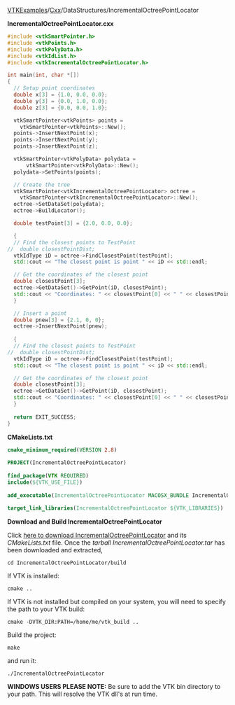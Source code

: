 [VTKExamples](Home)/[Cxx](Cxx)/DataStructures/IncrementalOctreePointLocator

**IncrementalOctreePointLocator.cxx**
```c++
#include <vtkSmartPointer.h>
#include <vtkPoints.h>
#include <vtkPolyData.h>
#include <vtkIdList.h>
#include <vtkIncrementalOctreePointLocator.h>

int main(int, char *[])
{
  // Setup point coordinates
  double x[3] = {1.0, 0.0, 0.0};
  double y[3] = {0.0, 1.0, 0.0};
  double z[3] = {0.0, 0.0, 1.0};

  vtkSmartPointer<vtkPoints> points =
    vtkSmartPointer<vtkPoints>::New();
  points->InsertNextPoint(x);
  points->InsertNextPoint(y);
  points->InsertNextPoint(z);

  vtkSmartPointer<vtkPolyData> polydata =
      vtkSmartPointer<vtkPolyData>::New();
  polydata->SetPoints(points);

  // Create the tree
  vtkSmartPointer<vtkIncrementalOctreePointLocator> octree =
    vtkSmartPointer<vtkIncrementalOctreePointLocator>::New();
  octree->SetDataSet(polydata);
  octree->BuildLocator();

  double testPoint[3] = {2.0, 0.0, 0.0};

  {
  // Find the closest points to TestPoint
//  double closestPointDist;
  vtkIdType iD = octree->FindClosestPoint(testPoint);
  std::cout << "The closest point is point " << iD << std::endl;

  // Get the coordinates of the closest point
  double closestPoint[3];
  octree->GetDataSet()->GetPoint(iD, closestPoint);
  std::cout << "Coordinates: " << closestPoint[0] << " " << closestPoint[1] << " " << closestPoint[2] << std::endl;
  }

  // Insert a point
  double pnew[3] = {2.1, 0, 0};
  octree->InsertNextPoint(pnew);
  
  {
  // Find the closest points to TestPoint
//  double closestPointDist;
  vtkIdType iD = octree->FindClosestPoint(testPoint);
  std::cout << "The closest point is point " << iD << std::endl;

  // Get the coordinates of the closest point
  double closestPoint[3];
  octree->GetDataSet()->GetPoint(iD, closestPoint);
  std::cout << "Coordinates: " << closestPoint[0] << " " << closestPoint[1] << " " << closestPoint[2] << std::endl;
  }
  
  return EXIT_SUCCESS;
}
```
**CMakeLists.txt**
```cmake
cmake_minimum_required(VERSION 2.8)
 
PROJECT(IncrementalOctreePointLocator)
 
find_package(VTK REQUIRED)
include(${VTK_USE_FILE})
 
add_executable(IncrementalOctreePointLocator MACOSX_BUNDLE IncrementalOctreePointLocator.cxx)
 
target_link_libraries(IncrementalOctreePointLocator ${VTK_LIBRARIES})
```

**Download and Build IncrementalOctreePointLocator**

Click [here to download IncrementalOctreePointLocator](https://github.com/lorensen/VTKWikiExamplesTarballs/raw/master/IncrementalOctreePointLocator.tar) and its *CMakeLists.txt* file.
Once the *tarball IncrementalOctreePointLocator.tar* has been downloaded and extracted,
```
cd IncrementalOctreePointLocator/build 
```
If VTK is installed:
```
cmake ..
```
If VTK is not installed but compiled on your system, you will need to specify the path to your VTK build:
```
cmake -DVTK_DIR:PATH=/home/me/vtk_build ..
```
Build the project:
```
make
```
and run it:
```
./IncrementalOctreePointLocator
```
**WINDOWS USERS PLEASE NOTE:** Be sure to add the VTK bin directory to your path. This will resolve the VTK dll's at run time.

